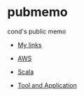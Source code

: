 # pubmemo
cond's public memo

* [My links](links.md)

* [AWS](aws.md)
* [Scala](scala.md)
* [Tool and Application](tool-application.md)
